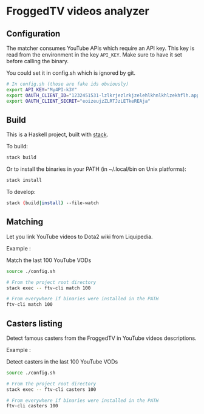 # FroggedTV videos analyzer

## Configuration

The matcher consumes YouTube APIs which require an API key. This key is read
from the environment in the key `API_KEY`. Make sure to have it set before
calling the binary.

You could set it in config.sh which is ignored by git.

```bash
# In config.sh (those are fake ids obviously)
export API_KEY="My4PI-k3Y"
export OAUTH_CLIENT_ID="1232451531-lzlkrjezlrkjzelehlkhnlkhlzekhflh.apps.googleusercontent.com"
export OAUTH_CLIENT_SECRET="eoizeujzZLRTJzLETkeREAja"
```

## Build

This is a Haskell project, built with [stack](http://haskellstack.org).

To build:

```bash
stack build
```

Or to install the binaries in your PATH (in ~/.local/bin on Unix platforms):

```bash
stack install
```

To develop:

```bash
stack (build|install) --file-watch
```

## Matching

Let you link YouTube videos to Dota2 wiki from Liquipedia.

Example :

Match the last 100 YouTube VODs

```bash
source ./config.sh

# From the project root directory
stack exec -- ftv-cli match 100

# From everywhere if binaries were installed in the PATH
ftv-cli match 100
```

## Casters listing

Detect famous casters from the FroggedTV in YouTube videos descriptions.

Example :

Detect casters in the last 100 YouTube VODs

```bash
source ./config.sh

# From the project root directory
stack exec -- ftv-cli casters 100

# From everywhere if binaries were installed in the PATH
ftv-cli casters 100
```
